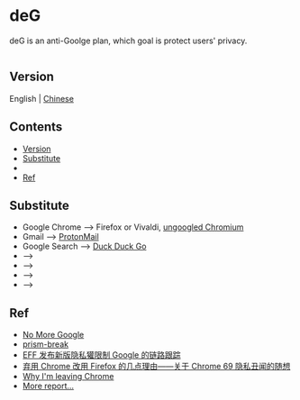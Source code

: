 # deG

deG is an anti-Goolge plan, which goal is protect users' privacy.

![]()

## Version

English | [Chinese](https://github.com/i0Ek3/deG/blob/master/README_cn.md?1538876440461)


## Contents

* [Version](#version)
* [Substitute](#substitute)
* []()
* [Ref](#ref)


## Substitute

- Google Chrome --> Firefox or Vivaldi, [ungoogled Chromium](https://github.com/Eloston/ungoogled-chromium)
- Gmail --> [ProtonMail](https://protonmail.com/)
- Google Search --> [Duck Duck Go](https://duckduckgo.com/)
- --> []()
- --> []()
- --> []()
- --> []()





## Ref

- [No More Google](https://nomoregoogle.com/?ref=appinn)
- [prism-break](https://prism-break.org/en/)
- [EFF 发布新版隐私獾限制 Google 的链路跟踪](https://www.solidot.org/story?sid=58136)
- [弃用 Chrome 改用 Firefox 的几点理由——关于 Chrome 69 隐私丑闻的随想](https://program-think.blogspot.com/2018/09/Why-You-Should-Switch-from-Chrome-to-Firefox.html)
- [Why I'm leaving Chrome](https://blog.cryptographyengineering.com/2018/09/23/why-im-leaving-chrome/)
- [More report...](https://github.com/i0Ek3/deG/blob/master/report.md)

